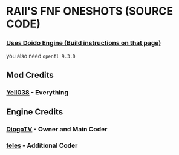 # RAII'S FNF ONESHOTS (SOURCE CODE)

### [Uses Doido Engine (Build instructions on that page)](https://github.com/DiogoTVV/FNF-Doido-Engine-3)
you also need ```openfl 9.3.0```

## Mod Credits
### [Yell038](https://yell038.carrd.co) - Everything

## Engine Credits
### [DiogoTV](https://twitter.com/DiogoTVV) - Owner and Main Coder
### [teles](https://youtube.com/@telesfnf) - Additional Coder
